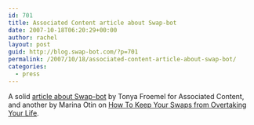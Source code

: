 ```yaml
---
id: 701
title: Associated Content article about Swap-bot
date: 2007-10-18T06:20:29+00:00
author: rachel
layout: post
guid: http://blog.swap-bot.com/?p=701
permalink: /2007/10/18/associated-content-article-about-swap-bot/
categories:
  - press
---
```

A solid [article about Swap-bot](http://www.associatedcontent.com/article/71160/swapbotcom_join_the_online_swapping.html?cat=7) </u> by Tonya Froemel for Associated Content, and another by Marina Otin on [How To Keep Your Swaps from Overtaking Your Life](http://www.associatedcontent.com/article/414005/swap_addiction_how_to_keep_swaps_from.html?cat=24).